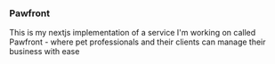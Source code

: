 ### Pawfront

This is my nextjs implementation of a service I'm working on called Pawfront - where pet professionals and their clients can manage their business with ease
